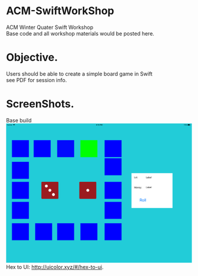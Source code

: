 # ACM-SwiftWorkShop
ACM Winter Quater Swift Workshop  
Base code and all workshop materials would be posted here.  
# Objective.  
Users should be able to create a simple board game in Swift  
see PDF for session info.  
# ScreenShots.  
Base build
![alt text](https://github.com/jluo117/ACM-SwiftWorkShop/blob/master/Simulator%20Screen%20Shot%20-%20iPad%20Pro%20(12.9-inch)%20(2nd%20generation)%20-%202017-12-20%20at%2016.13.11.png)  
Hex to UI: http://uicolor.xyz/#/hex-to-ui.  
